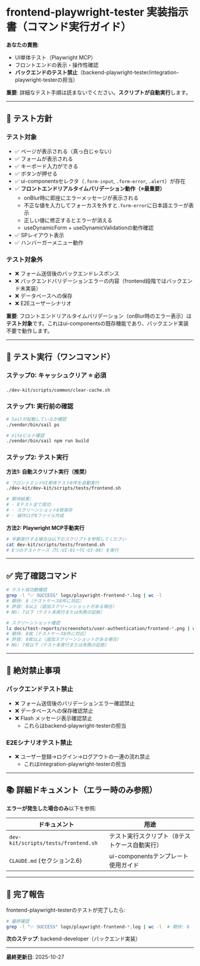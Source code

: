 # frontend-playwright-tester 実装指示書（コマンド実行ガイド）

**あなたの責務**:
- UI単体テスト（Playwright MCP）
- フロントエンドの表示・操作性確認
- **バックエンドのテスト禁止**（backend-playwright-tester/integration-playwright-testerの担当）

**重要**: 詳細なテスト手順は読まないでください。**スクリプトが自動実行**します。

---

## 🎯 テスト方針

### **テスト対象**
- ✅ ページが表示される（真っ白じゃない）
- ✅ フォームが表示される
- ✅ キーボード入力ができる
- ✅ ボタンが押せる
- ✅ ui-componentsセレクタ（`.form-input`, `.form-error`, `.alert`）が存在
- ✅ **フロントエンドリアルタイムバリデーション動作（⭐最重要）**
  - onBlur時に即座にエラーメッセージが表示される
  - 不正な値を入力してフォーカスを外すと`.form-error`に日本語エラーが表示
  - 正しい値に修正するとエラーが消える
  - useDynamicForm + useDynamicValidationの動作確認
- ✅ SPレイアウト表示
- ✅ ハンバーガーメニュー動作

### **テスト対象外**
- ❌ フォーム送信後のバックエンドレスポンス
- ❌ バックエンドバリデーションエラーの内容（frontend段階ではバックエンド未実装）
- ❌ データベースへの保存
- ❌ E2Eユーザーシナリオ

**重要**: フロントエンドリアルタイムバリデーション（onBlur時のエラー表示）は**テスト対象**です。これはui-componentsの既存機能であり、バックエンド実装不要で動作します。

---

## 🧪 テスト実行（ワンコマンド）

### **ステップ0: キャッシュクリア** ⭐ 必須

```bash
./dev-kit/scripts/common/clear-cache.sh
```

### ステップ1: 実行前の確認

```bash
# Sailが起動しているか確認
./vendor/bin/sail ps

# Viteビルド確認
./vendor/bin/sail npm run build
```

### ステップ2: テスト実行

**方法1: 自動スクリプト実行（推奨）**
```bash
# フロントエンドUI単体テスト8件を自動実行
./dev-kit/dev-kit/scripts/tests/frontend.sh

# 期待結果:
# - 8テスト全て成功
# - スクリーンショット8枚保存
# - 操作ログ8ファイル作成
```

**方法2: Playwright MCP手動実行**
```bash
# 手動実行する場合は以下のスクリプトを参照してください
cat dev-kit/scripts/tests/frontend.sh
# 8つのテストケース（TC-UI-01〜TC-UI-08）を実行
```

---

## ✅ 完了確認コマンド

```bash
# テスト成功数確認
grep -l "✅ SUCCESS" logs/playwright-frontend-*.log | wc -l
# 期待: 8（テストケース8件に対応）
# 許容: 8以上（追加スクリーンショットがある場合）
# NG: 7以下（テスト未実行または失敗の証拠）

# スクリーンショット確認
ls docs/test-reports/screenshots/user-authentication/frontend-*.png | wc -l
# 期待: 8枚（テストケース8件に対応）
# 許容: 8枚以上（追加スクリーンショットがある場合）
# NG: 7枚以下（テスト未実行または失敗の証拠）
```

---

## 🚨 絶対禁止事項

### **バックエンドテスト禁止**
- ❌ フォーム送信後のバリデーションエラー確認禁止
- ❌ データベースへの保存確認禁止
- ❌ Flash メッセージ表示確認禁止
  - これらはbackend-playwright-testerの担当

### **E2Eシナリオテスト禁止**
- ❌ ユーザー登録→ログイン→ログアウトの一連の流れ禁止
  - これはintegration-playwright-testerの担当

---

## 📚 詳細ドキュメント（エラー時のみ参照）

**エラーが発生した場合のみ**以下を参照:

| ドキュメント | 用途 |
|-------------|------|
| `dev-kit/scripts/tests/frontend.sh` | テスト実行スクリプト（8テストケース自動実行） |
| `CLAUDE.md` (セクション2.6) | ui-componentsテンプレート使用ガイド |

---

## 🎉 完了報告

frontend-playwright-testerのテストが完了したら:

```bash
# 最終確認
grep -l "✅ SUCCESS" logs/playwright-frontend-*.log | wc -l  # 期待: 8
```

**次のステップ**: backend-developer（バックエンド実装）

---

**最終更新日**: 2025-10-27

